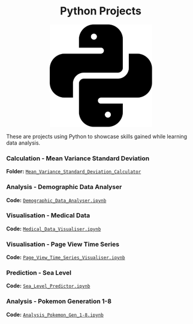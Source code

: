 <h1 align="center">Python Projects</h1>

<p align="center">
    <img width="273px" src="https://github.com/blackcrowX/blackcrowX.github.io/blob/main/images/icons/python.png?raw=true"/>
</p>	

These are projects using Python to showcase skills gained while learning data analysis.

### Calculation - Mean Variance Standard Deviation
**Folder:** [`Mean_Variance_Standard_Deviation_Calculator`](https://github.com/blackcrowX/Data_Analysis_Projects/blob/main/Python/Mean_Variance_Standard_Deviation_Calculator)

### Analysis - Demographic Data Analyser
**Code:** [`Demographic_Data_Analyser.ipynb`](https://github.com/blackcrowX/Data_Analysis_Projects/blob/main/Python/Demographic_Data_Analyser.ipynb)

### Visualisation - Medical Data
**Code:** [`Medical_Data_Visualiser.ipynb`](https://github.com/blackcrowX/Data_Analysis_Projects/blob/main/Python/Medical_Data_Visualiser.ipynb)

### Visualisation - Page View Time Series
**Code:** [`Page_View_Time_Series_Visualiser.ipynb`](https://github.com/blackcrowX/Data_Analysis_Projects/blob/main/Python/Page_View_Time_Series_Visualiser.ipynb)

### Prediction - Sea Level
**Code:** [`Sea_Level_Predictor.ipynb`](https://github.com/blackcrowX/Data_Analysis_Projects/blob/main/Python/Sea_Level_Predictor.ipynb)

### Analysis - Pokemon Generation 1-8
**Code:** [`Analysis_Pokemon_Gen_1-8.ipynb`](https://github.com/blackcrowX/Data_Analysis_Projects/blob/main/Python/Analysis_Pokemon_Gen_1-8.ipynb)
